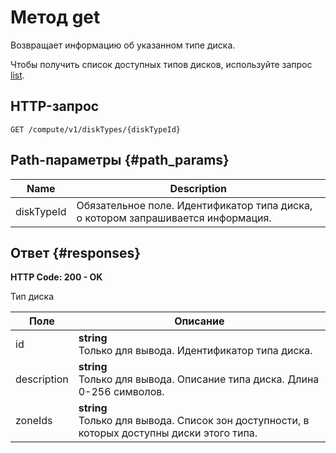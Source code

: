 # Метод get
Возвращает информацию об указанном типе диска.
 
Чтобы получить список доступных типов дисков, используйте
запрос [list](/docs/compute/api-ref/DiskType/list).
 
## HTTP-запрос
`GET /compute/v1/diskTypes/{diskTypeId}`
 
## Path-параметры {#path_params}
 
Name | Description
--- | ---
diskTypeId | Обязательное поле. Идентификатор типа диска, о котором запрашивается информация.
 
## Ответ {#responses}
**HTTP Code: 200 - OK**

Тип диска
 
Поле | Описание
--- | ---
id | **string**<br>Только для вывода. Идентификатор типа диска.
description | **string**<br>Только для вывода. Описание типа диска. Длина 0-256 символов.
zoneIds | **string**<br>Только для вывода. Список зон доступности, в которых доступны диски этого типа.